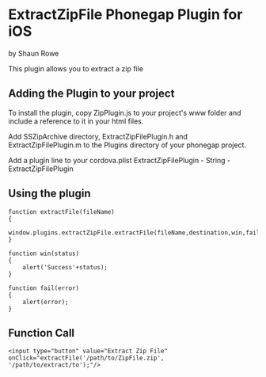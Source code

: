 # ExtractZipFile Phonegap Plugin for iOS #
by Shaun Rowe

This plugin allows you to extract a zip file

## Adding the Plugin to your project ##

To install the plugin, copy ZipPlugin.js to your project's www folder and include a reference to it in your html files.

<script type="text/javascript" src="ZipPlugin.js"></script>

Add SSZipArchive directory, ExtractZipFilePlugin.h and ExtractZipFilePlugin.m to the Plugins directory of your phonegap project.

Add a plugin line to your cordova.plist
ExtractZipFilePlugin - String - ExtractZipFilePlugin

## Using the plugin ##

    function extractFile(fileName)
    {
        window.plugins.extractZipFile.extractFile(fileName,destination,win,fail);
    }

    function win(status) 
    {	 
        alert('Success'+status);
    }	 
  
    function fail(error) 
    { 
        alert(error);
    }

## Function Call ##

    <input type="button" value="Extract Zip File" onClick="extractFile('/path/to/ZipFile.zip', '/path/to/extract/to');"/>